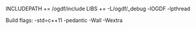 
INCLUDEPATH += <path to ogdf>/ogdf/include
LIBS += -L<path to ogdf>/ogdf/_debug -lOGDF -lpthread

Build flags: -std=c++11 -pedantic -Wall -Wextra
